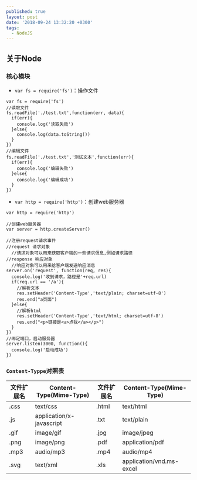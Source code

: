 ```yaml
---
published: true
layout: post
date: '2018-09-24 13:32:20 +0300'
tags:
  - NodeJS
---
```

## 关于Node

### 核心模块
- `var fs = require('fs')`：操作文件

```
var fs = require('fs')
//读取文件
fs.readFile('./test.txt',function(err, data){
  if(err){
    console.log('读取失败')
  }else{
    console.log(data.toString())
  }
})
//编辑文件
fs.readFile('./test.txt','测试文本',function(err){
  if(err){
    console.log('编辑失败')
  }else{
    console.log('编辑成功')
  }
})

```
- `var http = require('http')`：创建web服务器

```
var http = require('http')

//创建web服务器
var server = http.createServer()

//注册request请求事件
//request 请求对象
  //请求对象可以用来获取客户端的一些请求信息,例如请求路径
//response 响应对象
  //响应对象可以用来给客户端发送响应消息
server.on('request', function(req, res){
  console.log('收到请求，路径是'+req.url)
  if(req.url == '/a'){
    //解析文本
    res.setHeader('Content-Type','text/plain; charset=utf-8')
    res.end("a页面")
  }else{
    //解析html
    res.setHeader('Content-Type','text/html; charset=utf-8')
    res.end("<p>链接是<a>点我</a></p>")
  }
})
//绑定端口，启动服务器
server.listen(3000, function(){
  console.log('启动成功')
})
```


### `Content-Typpe`对照表

|文件扩展名|	Content-Type(Mime-Type)|文件扩展名|Content-Type(Mime-Type)|
|--|--|--|--|
|.css|text/css|.html|text/html|
|.js|application/x-javascript|.txt|text/plain|
|.gif|image/gif|.jpg|image/jpeg|
|.png|image/png|.pdf|application/pdf|
|.mp3|audio/mp3|.mp4|audio/mp4|
|.svg|text/xml|	.xls|application/vnd.ms-excel|
